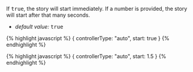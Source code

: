 <p class="b20" markdown="1">
If <samp class="boolean">true</samp>, the story will start immediately. If a number is provided, the story will start after that many seconds.
</p>

* _default value:_ <samp class="boolean">true</samp>

{% highlight javascript %}
{ controllerType: "auto", start: true }
{% endhighlight %}

{% highlight javascript %}
{ controllerType: "auto", start: 1.5 }
{% endhighlight %}
